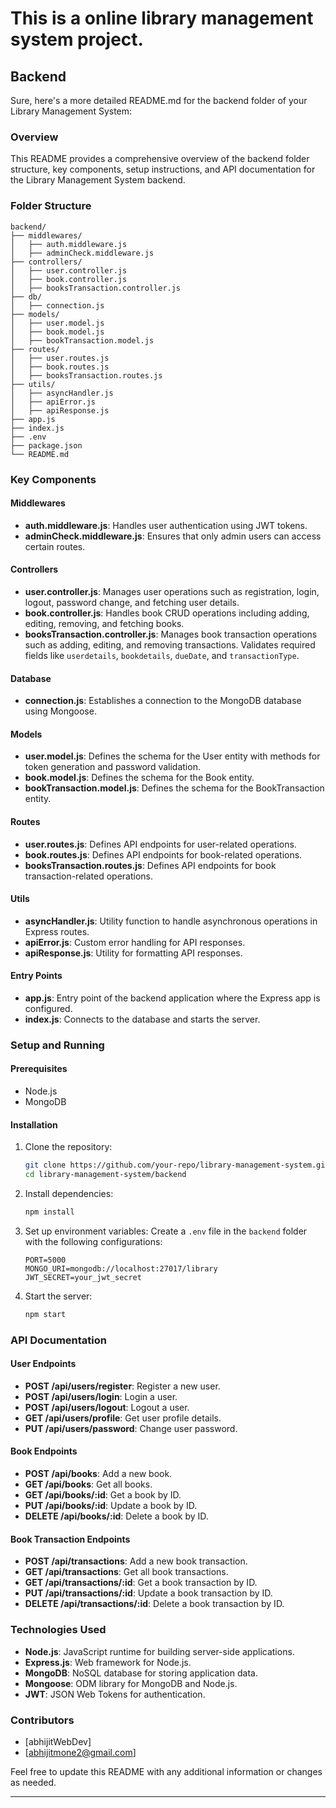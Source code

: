 # This is a online library management system project.

## Backend
  Sure, here's a more detailed README.md for the backend folder of your Library Management System:



### Overview
This README provides a comprehensive overview of the backend folder structure, key components, setup instructions, and API documentation for the Library Management System backend.

### Folder Structure
```
backend/
├── middlewares/
│   ├── auth.middleware.js
│   ├── adminCheck.middleware.js
├── controllers/
│   ├── user.controller.js
│   ├── book.controller.js
│   ├── booksTransaction.controller.js
├── db/
│   ├── connection.js
├── models/
│   ├── user.model.js
│   ├── book.model.js
│   ├── bookTransaction.model.js
├── routes/
│   ├── user.routes.js
│   ├── book.routes.js
│   ├── booksTransaction.routes.js
├── utils/
│   ├── asyncHandler.js
│   ├── apiError.js
│   ├── apiResponse.js
├── app.js
├── index.js
├── .env
├── package.json
└── README.md
```

### Key Components

#### Middlewares
- **auth.middleware.js**: Handles user authentication using JWT tokens.
- **adminCheck.middleware.js**: Ensures that only admin users can access certain routes.

#### Controllers
- **user.controller.js**: Manages user operations such as registration, login, logout, password change, and fetching user details.
- **book.controller.js**: Handles book CRUD operations including adding, editing, removing, and fetching books.
- **booksTransaction.controller.js**: Manages book transaction operations such as adding, editing, and removing transactions. Validates required fields like `userdetails`, `bookdetails`, `dueDate`, and `transactionType`.

#### Database
- **connection.js**: Establishes a connection to the MongoDB database using Mongoose.

#### Models
- **user.model.js**: Defines the schema for the User entity with methods for token generation and password validation.
- **book.model.js**: Defines the schema for the Book entity.
- **bookTransaction.model.js**: Defines the schema for the BookTransaction entity.

#### Routes
- **user.routes.js**: Defines API endpoints for user-related operations.
- **book.routes.js**: Defines API endpoints for book-related operations.
- **booksTransaction.routes.js**: Defines API endpoints for book transaction-related operations.

#### Utils
- **asyncHandler.js**: Utility function to handle asynchronous operations in Express routes.
- **apiError.js**: Custom error handling for API responses.
- **apiResponse.js**: Utility for formatting API responses.

#### Entry Points
- **app.js**: Entry point of the backend application where the Express app is configured.
- **index.js**: Connects to the database and starts the server.

### Setup and Running

#### Prerequisites
- Node.js
- MongoDB

#### Installation
1. Clone the repository:
   ```bash
   git clone https://github.com/your-repo/library-management-system.git
   cd library-management-system/backend
   ```

2. Install dependencies:
   ```bash
   npm install
   ```

3. Set up environment variables:
   Create a `.env` file in the `backend` folder with the following configurations:
   ```env
   PORT=5000
   MONGO_URI=mongodb://localhost:27017/library
   JWT_SECRET=your_jwt_secret
   ```

4. Start the server:
   ```bash
   npm start
   ```

### API Documentation

#### User Endpoints
- **POST /api/users/register**: Register a new user.
- **POST /api/users/login**: Login a user.
- **POST /api/users/logout**: Logout a user.
- **GET /api/users/profile**: Get user profile details.
- **PUT /api/users/password**: Change user password.

#### Book Endpoints
- **POST /api/books**: Add a new book.
- **GET /api/books**: Get all books.
- **GET /api/books/:id**: Get a book by ID.
- **PUT /api/books/:id**: Update a book by ID.
- **DELETE /api/books/:id**: Delete a book by ID.

#### Book Transaction Endpoints
- **POST /api/transactions**: Add a new book transaction.
- **GET /api/transactions**: Get all book transactions.
- **GET /api/transactions/:id**: Get a book transaction by ID.
- **PUT /api/transactions/:id**: Update a book transaction by ID.
- **DELETE /api/transactions/:id**: Delete a book transaction by ID.

### Technologies Used
- **Node.js**: JavaScript runtime for building server-side applications.
- **Express.js**: Web framework for Node.js.
- **MongoDB**: NoSQL database for storing application data.
- **Mongoose**: ODM library for MongoDB and Node.js.
- **JWT**: JSON Web Tokens for authentication.

### Contributors
- [abhijitWebDev]
- [abhijitmone2@gmail.com]

Feel free to update this README with any additional information or changes as needed.

---

